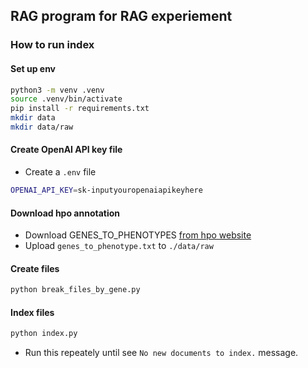 ## RAG program for RAG experiement



### How to run index

#### Set up env
```sh
python3 -m venv .venv
source .venv/bin/activate
pip install -r requirements.txt
mkdir data
mkdir data/raw
```

#### Create OpenAI API key file
- Create a `.env` file 
```sh
OPENAI_API_KEY=sk-inputyouropenaiapikeyhere
```

#### Download hpo annotation
- Download GENES_TO_PHENOTYPES [from hpo website](https://hpo.jax.org/data/annotations)
- Upload `genes_to_phenotype.txt` to `./data/raw`

#### Create files
```sh
python break_files_by_gene.py
```


#### Index files 
```sh
python index.py
```
- Run this repeately until see `No new documents to index.` message.

